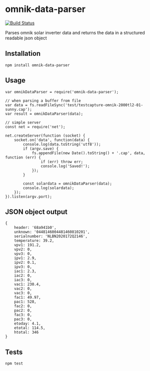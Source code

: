 # omnik-data-parser

[![Build Status](https://travis-ci.org/peterpeerdeman/omnik-data-parser.svg?branch=master)](https://travis-ci.org/peterpeerdeman/omnik-data-parser)

Parses omnik solar inverter data and returns the data in a structured readable json object

## Installation

`npm install omnik-data-parser`

## Usage

```
var omnikDataParser = require('omnik-data-parser');

// when parsing a buffer from file
var data = fs.readFileSync('test/testcapture-omnik-2000tl2-01-sunny.cap');
var result = omnikDataParser(data);

// simple server
const net = require('net');

net.createServer(function (socket) {
    socket.on('data', function(data) {
        console.log(data.toString('utf8'));
        if (argv.save) {
            fs.appendFile(new Date().toString() + '.cap', data, function (err) {
                if (err) throw err;
                console.log('Saved!');
            });
        }

        const solardata = omnikDataParser(data);
        console.log(solardata);
    });
}).listen(argv.port);
```

## JSON object output

```
{
    header: '68a941b0',
    unknown: '0448146004481460810201',
    serialnumber: 'NLBN2020172Q2146',
    temperature: 39.2,
    vpv1: 191.2,
    vpv2: 0,
    vpv3: 0,
    ipv1: 2.9,
    ipv2: 0.1,
    ipv3: 0,
    iac1: 2.3,
    iac2: 0,
    iac3: 0,
    vac1: 230.4,
    vac2: 0,
    vac3: 0,
    fac1: 49.97,
    pac1: 528,
    fac2: 0,
    pac2: 0,
    fac3: 0,
    pac3: 0,
    etoday: 4.1,
    etotal: 114.5,
    htotal: 346
}
```

## Tests

`npm test`
